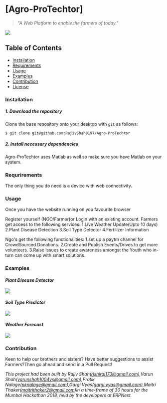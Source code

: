 # [Agro-ProTechtor]
> *"A Web Platform to enable the farmers of today."*


![](.github/logo.png)

## Table of Contents
* [Installation](#installation)
* [Requirements](#Requirements)
* [Usage](#usage)
* [Examples](#examples)
* [Contribution](#contribution)
* [License](#license)

### Installation
##### 1. Download the repository

Clone the base repository onto your desktop with `git` as follows:
```console
$ git clone git@github.com:RajivShah8197/Agro-ProTechtor
```

##### 2. Install necessary dependencies
Agro-ProTechtor uses Matlab as well so make sure you have Matlab on your system.



### Requrirements
The only thing you do need is a device with web connectivity.

### Usage
Once you have the website running on you favourite browser 

Register yourself (NGO/Farmer)or Login with an existing account.
Farmers get access to the following services:
1.Live Weather Update(Upto 10 days)
2.Plant Disease Detection
3.Soil Type Detector
4.Fertilizer Information

Ngo's get the following functionalities:
1.set up a paytm channel for CrowdSourced Donations.
2.Create and Publish Events/Drives to get more volunteers.
3.Raise issues to create awareness amongst the Youth who in-turn can come up with smart solutions. 

### Examples
#### *Plant Disease Detector*
![](.github/spockpy-rock.png)

#### *Soil Type Predictor*
![](.github/spockpy-paper.png)

#### *Weather Forecast*
![](.github/spockpy-spock.png)

### Contribution
Keen to help our brothers and sisters? Have better suggestions to assist Farmers?Then go ahead and send in a Pull Request!



*This project had been built by Rajiv Shah(rishiraj173@gmail.com),Varun Shah(varunshah1004vs@gmail.com),Pratik Nalage(pknalage@gmail.com),Gargi Vyas(gargi.vyas@gmail.com),Maitri Thaker(maitrithaker2@gmail.com)in a time-frame of 30 hours for the Mumbai Hackathon 2018, held by the developers at ERPNext.*